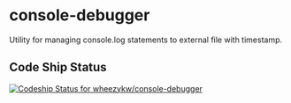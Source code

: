# console-debugger
Utility for managing console.log statements to external file with timestamp.

## Code Ship Status
[ ![Codeship Status for wheezykw/console-debugger](https://app.codeship.com/projects/09cec010-f01a-0134-080a-3eb3ee5cdf25/status?branch=master)](https://app.codeship.com/projects/208990)
